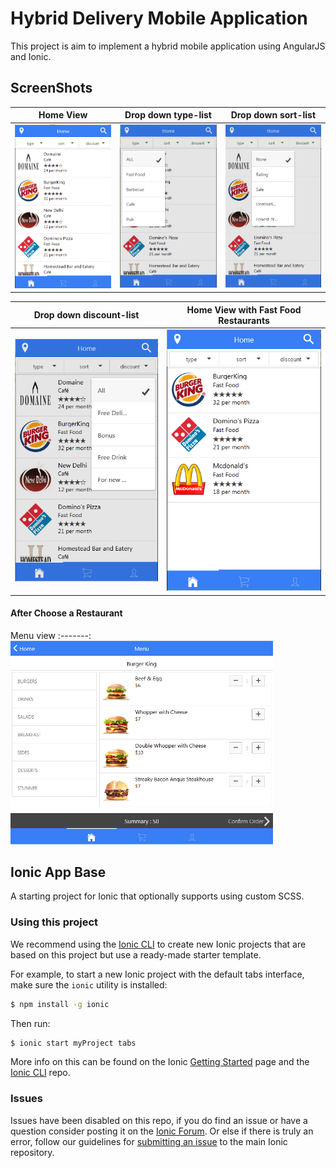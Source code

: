 # Hybrid Delivery Mobile Application

This project is aim to implement a hybrid mobile application using AngularJS and Ionic.

## ScreenShots

Home View | Drop down type-list | Drop down sort-list
:-------: | :-----------------: | :-----------------:
<img src="images/Home View.png" width="250"/> | <img src="images/Drop down type-list.png" width="250"/> | <img src="images/Drop down sort-list.png" width="250"/>

Drop down discount-list | Home View with Fast Food Restaurants
:---------------------: | :----------------------------------:
<img src="images/Drop down discount-list.png" width="250"/> | <img src="images/Home View with Fast Food Restaurants.png" width="250"/> 

#### After Choose a Restaurant

Menu view 
:-------: 
<img src="images/Menu view.png" width="420"/>

## Ionic App Base

A starting project for Ionic that optionally supports using custom SCSS.

### Using this project

We recommend using the [Ionic CLI](https://github.com/driftyco/ionic-cli) to create new Ionic projects that are based on this project but use a ready-made starter template.

For example, to start a new Ionic project with the default tabs interface, make sure the `ionic` utility is installed:

```bash
$ npm install -g ionic
```

Then run:

```bash
$ ionic start myProject tabs
```

More info on this can be found on the Ionic [Getting Started](http://ionicframework.com/getting-started) page and the [Ionic CLI](https://github.com/driftyco/ionic-cli) repo.

### Issues
Issues have been disabled on this repo, if you do find an issue or have a question consider posting it on the [Ionic Forum](http://forum.ionicframework.com/).  Or else if there is truly an error, follow our guidelines for [submitting an issue](http://ionicframework.com/submit-issue/) to the main Ionic repository.

